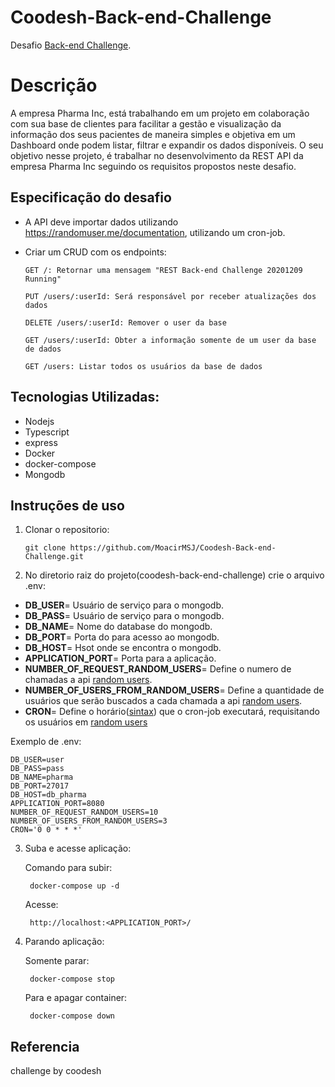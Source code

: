 # Coodesh-Back-end-Challenge

Desafio [Back-end Challenge](https://lab.coodesh.com/moacirmascarenha86/back-end-challenge-2021).

# Descrição

A empresa Pharma Inc, está trabalhando em um projeto em colaboração com sua base de clientes para facilitar a gestão e visualização da informação dos seus pacientes de maneira simples e objetiva em um Dashboard onde podem listar, filtrar e expandir os dados disponíveis.
O seu objetivo nesse projeto, é trabalhar no desenvolvimento da REST API da empresa Pharma Inc seguindo os requisitos propostos neste desafio.

## Especificação do desafio
  - A API deve importar dados utilizando https://randomuser.me/documentation, utilizando um cron-job.

  - Criar um CRUD com os endpoints:

        GET /: Retornar uma mensagem "REST Back-end Challenge 20201209 Running"

        PUT /users/:userId: Será responsável por receber atualizações dos dados

        DELETE /users/:userId: Remover o user da base

        GET /users/:userId: Obter a informação somente de um user da base de dados

        GET /users: Listar todos os usuários da base de dados

## Tecnologias Utilizadas:
  - Nodejs
  - Typescript
  - express
  - Docker
  - docker-compose
  - Mongodb

## Instruções de uso

1. Clonar o repositorio:

    ``git clone https://github.com/MoacirMSJ/Coodesh-Back-end-Challenge.git``

2. No diretorio raiz do projeto(coodesh-back-end-challenge) crie o arquivo .env:
    
  - **DB_USER**= Usuário de serviço para o mongodb.
  - **DB_PASS**= Usuário de serviço para o mongodb.
  - **DB_NAME**= Nome do database do mongodb.
  - **DB_PORT**= Porta do para acesso ao mongodb.
  - **DB_HOST**= Hsot onde se encontra o mongodb.
  - **APPLICATION_PORT**= Porta para a aplicação.
  - **NUMBER_OF_REQUEST_RANDOM_USERS**= Define o numero de chamadas a api [random users](https://randomuser.me/documentation).
  - **NUMBER_OF_USERS_FROM_RANDOM_USERS**= Define a quantidade de usuários que serão buscados a cada chamada a api [random users](https://randomuser.me/documentation).
  - **CRON**= Define o horário([sintax](https://www.npmjs.com/package/node-cron)) que o cron-job executará, requisitando os usuários em [random users](https://randomuser.me/documentation)
  
  Exemplo de .env:

    DB_USER=user
    DB_PASS=pass
    DB_NAME=pharma
    DB_PORT=27017
    DB_HOST=db_pharma
    APPLICATION_PORT=8080
    NUMBER_OF_REQUEST_RANDOM_USERS=10
    NUMBER_OF_USERS_FROM_RANDOM_USERS=3
    CRON='0 0 * * *'

3. Suba e acesse aplicação:
  
    Comando para subir:

        docker-compose up -d
    
    Acesse:

        http://localhost:<APPLICATION_PORT>/

4. Parando aplicação:
  
      Somente parar:
        
        docker-compose stop

      Para e apagar container:

        docker-compose down 


## Referencia
  challenge by coodesh  
  